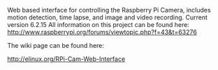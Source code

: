 Web based interface for controlling the Raspberry Pi Camera, includes motion detection, time lapse, and image and video recording.
Current version 6.2.15
All information on this project can be found here: http://www.raspberrypi.org/forums/viewtopic.php?f=43&t=63276

The wiki page can be found here:

http://elinux.org/RPi-Cam-Web-Interface
